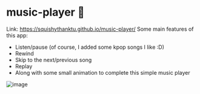 ﻿# music-player 🎵
Link: https://squishythanktu.github.io/music-player/
Some main features of this app:
- Listen/pause (of course, I added some kpop songs I like :D)
- Rewind
- Skip to the next/previous song
- Replay
- Along with some small animation to complete this simple music player

![image](https://user-images.githubusercontent.com/87054146/189467888-adb0a421-6d0b-420b-b00e-7ab79ced06c7.png)
